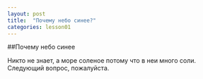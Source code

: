 ```yaml
---
layout: post
title:  "Почему небо синее?"
categories: lesson01
---
```


##Почему небо синее

Никто не знает, а море соленое потому что в неи много соли.
Следующий вопрос, пожалуйста.